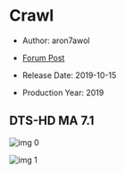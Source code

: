 # Crawl

* Author: aron7awol

* [Forum Post](https://www.avsforum.com/threads/bass-eq-for-filtered-movies.2995212/post-58644518)

* Release Date: 2019-10-15
* Production Year: 2019

## DTS-HD MA 7.1

![img 0](https://i.imgur.com/FlYAjkP.jpg)

![img 1](https://i.imgur.com/BqkA9ei.png)

